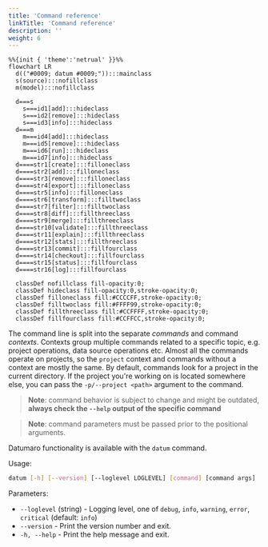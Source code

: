 ```yaml
---
title: 'Command reference'
linkTitle: 'Command reference'
description: ''
weight: 6
---
```


<div class="text-center large-scheme">

```mermaid
%%{init { 'theme':'netrual' }}%%
flowchart LR
  d(("#0009; datum #0009;")):::mainclass
  s(source):::nofillclass
  m(model):::nofillclass

  d===s
    s===id1[add]:::hideclass
    s===id2[remove]:::hideclass
    s===id3[info]:::hideclass
  d===m
    m===id4[add]:::hideclass
    m===id5[remove]:::hideclass
    m===id6[run]:::hideclass
    m===id7[info]:::hideclass
  d====str1[create]:::filloneclass
  d====str2[add]:::filloneclass
  d====str3[remove]:::filloneclass
  d====str4[export]:::filloneclass
  d====str5[info]:::filloneclass
  d====str6[transform]:::filltwoclass
  d====str7[filter]:::filltwoclass
  d====str8[diff]:::fillthreeclass
  d====str9[merge]:::fillthreeclass
  d====str10[validate]:::fillthreeclass
  d====str11[explain]:::fillthreeclass
  d====str12[stats]:::fillthreeclass
  d====str13[commit]:::fillfourclass
  d====str14[checkout]:::fillfourclass
  d====str15[status]:::fillfourclass
  d====str16[log]:::fillfourclass

  classDef nofillclass fill-opacity:0;
  classDef hideclass fill-opacity:0,stroke-opacity:0;
  classDef filloneclass fill:#CCCCFF,stroke-opacity:0;
  classDef filltwoclass fill:#FFFF99,stroke-opacity:0;
  classDef fillthreeclass fill:#CCFFFF,stroke-opacity:0;
  classDef fillfourclass fill:#CCFFCC,stroke-opacity:0;
```

</div>

The command line is split into the separate _commands_ and command _contexts_.
Contexts group multiple commands related to a specific topic, e.g.
project operations, data source operations etc. Almost all the commands
operate on projects, so the `project` context and commands without a context
are mostly the same. By default, commands look for a project in the current
directory. If the project you're working on is located somewhere else, you
can pass the `-p/--project <path>` argument to the command.

> **Note**: command behavior is subject to change and might be outdated,
> **always check the `--help` output of the specific command**

> **Note**: command parameters must be passed prior to the positional arguments.

Datumaro functionality is available with the `datum` command.

Usage:
``` bash
datum [-h] [--version] [--loglevel LOGLEVEL] [command] [command args]
```

Parameters:
- `--loglevel` (string) - Logging level, one of
  `debug`, `info`, `warning`, `error`, `critical` (default: `info`)
- `--version` - Print the version number and exit.
- `-h, --help` - Print the help message and exit.
